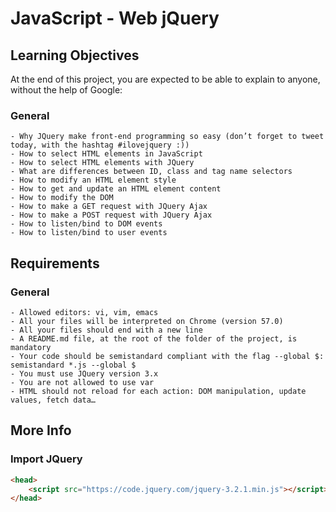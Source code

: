 # JavaScript - Web jQuery

## Learning Objectives

At the end of this project, you are expected to be able to explain to anyone, without the help of Google:

### General

    - Why JQuery make front-end programming so easy (don’t forget to tweet today, with the hashtag #ilovejquery :))
    - How to select HTML elements in JavaScript
    - How to select HTML elements with JQuery
    - What are differences between ID, class and tag name selectors
    - How to modify an HTML element style
    - How to get and update an HTML element content
    - How to modify the DOM
    - How to make a GET request with JQuery Ajax
    - How to make a POST request with JQuery Ajax
    - How to listen/bind to DOM events
    - How to listen/bind to user events

## Requirements

### General

    - Allowed editors: vi, vim, emacs
    - All your files will be interpreted on Chrome (version 57.0)
    - All your files should end with a new line
    - A README.md file, at the root of the folder of the project, is mandatory
    - Your code should be semistandard compliant with the flag --global $: semistandard *.js --global $
    - You must use JQuery version 3.x
    - You are not allowed to use var
    - HTML should not reload for each action: DOM manipulation, update values, fetch data…

## More Info

### Import JQuery

```html
<head>
    <script src="https://code.jquery.com/jquery-3.2.1.min.js"></script>
</head>
```
